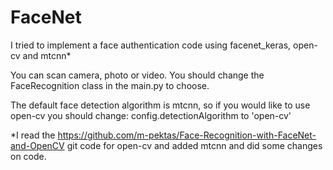# FaceNet
I tried to implement a face authentication code using facenet_keras, open-cv and mtcnn*

You can scan camera, photo or video. You should change the FaceRecognition class in the main.py to choose.

The default face detection algorithm is mtcnn, so if you would like to use open-cv you should change:
config.detectionAlgorithm to 'open-cv'

*I read the https://github.com/m-pektas/Face-Recognition-with-FaceNet-and-OpenCV git code for open-cv and added mtcnn and did some changes on code.
